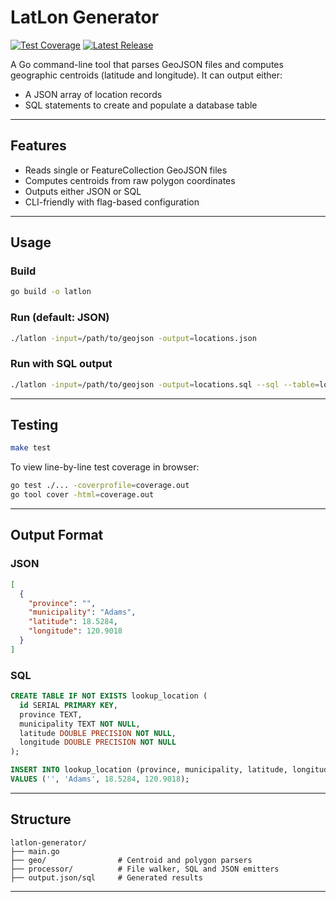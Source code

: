 # LatLon Generator

[![Test Coverage](https://github.com/ozgen/latlon-generator/actions/workflows/ci.yml/badge.svg)](https://github.com/ozgen/latlon-generator/actions/workflows/ci.yml)
[![Latest Release](https://img.shields.io/github/v/release/ozgen/latlon-generator?label=latest)](https://github.com/ozgen/latlon-generator/releases/latest)

A Go command-line tool that parses GeoJSON files and computes geographic centroids (latitude and longitude). It can output either:

- A JSON array of location records
- SQL statements to create and populate a database table

---

## Features

- Reads single or FeatureCollection GeoJSON files
- Computes centroids from raw polygon coordinates
- Outputs either JSON or SQL
- CLI-friendly with flag-based configuration

---

## Usage

### Build

```bash
go build -o latlon
```

### Run (default: JSON)

```bash
./latlon -input=/path/to/geojson -output=locations.json
```

### Run with SQL output

```bash
./latlon -input=/path/to/geojson -output=locations.sql --sql --table=locations
```

---

## Testing

```bash
make test
```

To view line-by-line test coverage in browser:

```bash
go test ./... -coverprofile=coverage.out
go tool cover -html=coverage.out
```

---

## Output Format

### JSON

```json
[
  {
    "province": "",
    "municipality": "Adams",
    "latitude": 18.5284,
    "longitude": 120.9018
  }
]
```

### SQL

```sql
CREATE TABLE IF NOT EXISTS lookup_location (
  id SERIAL PRIMARY KEY,
  province TEXT,
  municipality TEXT NOT NULL,
  latitude DOUBLE PRECISION NOT NULL,
  longitude DOUBLE PRECISION NOT NULL
);

INSERT INTO lookup_location (province, municipality, latitude, longitude)
VALUES ('', 'Adams', 18.5284, 120.9018);
```

---

## Structure

```
latlon-generator/
├── main.go
├── geo/                # Centroid and polygon parsers
├── processor/          # File walker, SQL and JSON emitters
├── output.json/sql     # Generated results
```

---

